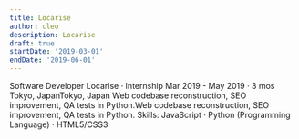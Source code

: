 ```yaml
---
title: Locarise
author: cleo
description: Locarise
draft: true
startDate: '2019-03-01'
endDate: '2019-06-01'
---
```


Software Developer
Locarise · Internship
Mar 2019 - May 2019 · 3 mos
Tokyo, JapanTokyo, Japan
Web codebase reconstruction, SEO improvement, QA tests in Python.Web codebase reconstruction, SEO improvement, QA tests in Python.
Skills: JavaScript · Python (Programming Language) · HTML5/CSS3
